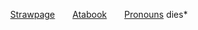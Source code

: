 <p align="center">
  <a href="https://deepinkman.straw.page">Strawpage</a>  <a href="https://deepinkman.atabook.org">Atabook</a>  <a href="https://pronouns.cc/@deepinkman">Pronouns</a>
dies*
